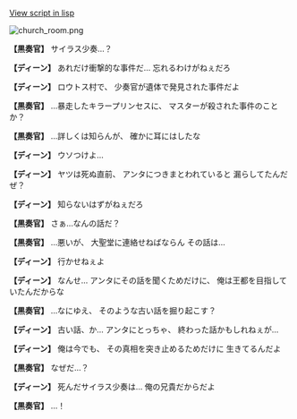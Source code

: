 [View script in lisp](../scripts/1730101.txt)

![church_room.png](../images/backgrounds/church_room.png)

**【黒奏官】**
サイラス少奏…？

**【ディーン】**
あれだけ衝撃的な事件だ…
忘れるわけがねぇだろ

**【ディーン】**
ロウトス村で、
少奏官が遺体で発見された事件だよ

**【黒奏官】**
…暴走したキラープリンセスに、
マスターが殺された事件のことか？

**【黒奏官】**
…詳しくは知らんが、
確かに耳にはしたな

**【ディーン】**
ウソつけよ…

**【ディーン】**
ヤツは死ぬ直前、
アンタにつきまとわれていると
漏らしてたんだぜ？

**【ディーン】**
知らないはずがねぇだろ

**【黒奏官】**
さぁ…なんの話だ？

**【黒奏官】**
…悪いが、
大聖堂に連絡せねばならん
その話は…

**【ディーン】**
行かせねぇよ

**【ディーン】**
なんせ…
アンタにその話を聞くためだけに、
俺は王都を目指していたんだからな

**【黒奏官】**
…なにゆえ、
そのような古い話を掘り起こす？

**【ディーン】**
古い話、か…
アンタにとっちゃ、
終わった話かもしれねぇが…

**【ディーン】**
俺は今でも、
その真相を突き止めるためだけに
生きてるんだよ

**【黒奏官】**
なぜだ…？

**【ディーン】**
死んだサイラス少奏は…
俺の兄貴だからだよ

**【黒奏官】**
…！

